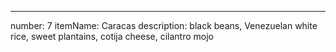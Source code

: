 ---
number: 7
itemName: Caracas
description: black beans, Venezuelan white rice, sweet plantains, cotija cheese, cilantro mojo